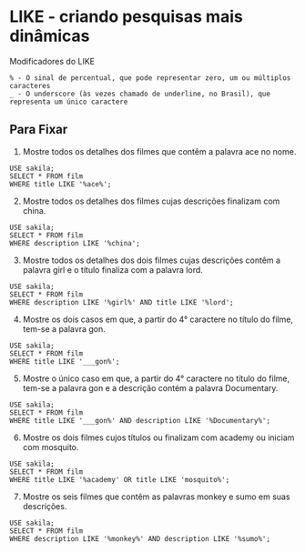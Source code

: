 # LIKE - criando pesquisas mais dinâmicas

Modificadores do LIKE
```
% - O sinal de percentual, que pode representar zero, um ou múltiplos caracteres
_ - O underscore (às vezes chamado de underline, no Brasil), que representa um único caractere
```

## Para Fixar

1. Mostre todos os detalhes dos filmes que contêm a palavra ace no nome.
```
USE sakila;
SELECT * FROM film
WHERE title LIKE '%ace%';
```

2. Mostre todos os detalhes dos filmes cujas descrições finalizam com china.
```
USE sakila;
SELECT * FROM film
WHERE description LIKE '%china';
```

3. Mostre todos os detalhes dos dois filmes cujas descrições contêm a palavra girl e o título finaliza com a palavra lord.
```
USE sakila;
SELECT * FROM film
WHERE description LIKE '%girl%' AND title LIKE '%lord';
```

4. Mostre os dois casos em que, a partir do 4° caractere no título do filme, tem-se a palavra gon.
```
USE sakila;
SELECT * FROM film
WHERE title LIKE '___gon%';
```

5. Mostre o único caso em que, a partir do 4° caractere no título do filme, tem-se a palavra gon e a descrição contém a palavra Documentary.
```
USE sakila;
SELECT * FROM film
WHERE title LIKE '___gon%' AND description LIKE '%Documentary%';
```

6. Mostre os dois filmes cujos títulos ou finalizam com academy ou iniciam com mosquito.
```
USE sakila;
SELECT * FROM film
WHERE title LIKE '%academy' OR title LIKE 'mosquito%';
```

7. Mostre os seis filmes que contêm as palavras monkey e sumo em suas descrições.
```
USE sakila;
SELECT * FROM film
WHERE description LIKE '%monkey%' AND description LIKE '%sumo%';
```